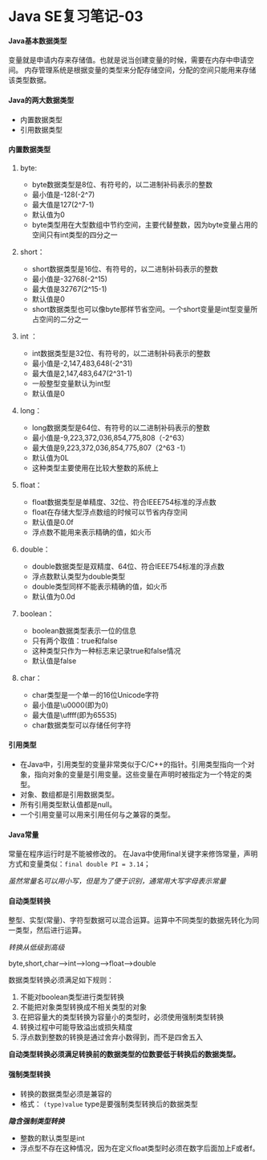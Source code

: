 # Java SE复习笔记-03
#### Java基本数据类型
变量就是申请内存来存储值。也就是说当创建变量的时候，需要在内存中申请空间。
内存管理系统是根据变量的类型来分配存储空间，分配的空间只能用来存储该类型数据。

#### Java的两大数据类型
- 内置数据类型
- 引用数据类型


#### 内置数据类型
1. byte:
    - byte数据类型是8位、有符号的，以二进制补码表示的整数
    - 最小值是-128(-2^7)
    - 最大值是127(2^7-1)
    - 默认值为0
    - byte类型用在大型数组中节约空间，主要代替整数，因为byte变量占用的空间只有int类型的四分之一

2. short：
    - short数据类型是16位、有符号的，以二进制补码表示的整数
    - 最小值是-32768(-2^15)
    - 最大值是32767(2^15-1)
    - 默认值是0
    - short数据类型也可以像byte那样节省空间。一个short变量是int型变量所占空间的二分之一

3. int ：
    - int数据类型是32位、有符号的，以二进制补码表示的整数
    - 最小值是-2,147,483,648(-2^31)
    - 最大值是2,147,483,647(2^31-1)
    - 一般整型变量默认为int型
    - 默认值是0

4. long：
    - long数据类型是64位、有符号的以二进制补码表示的整数
    - 最小值是-9,223,372,036,854,775,808（-2^63）
    - 最大值是9,223,372,036,854,775,807（2^63 -1）
    - 默认值为0L
    - 这种类型主要使用在比较大整数的系统上

5. float：
    - float数据类型是单精度、32位、符合IEEE754标准的浮点数
    - float在存储大型浮点数组的时候可以节省内存空间
    - 默认值是0.0f
    - 浮点数不能用来表示精确的值，如火币
    
6. double：
    - double数据类型是双精度、64位、符合IEEE754标准的浮点数
    - 浮点数默认类型为double类型
    - double类型同样不能表示精确的值，如火币
    - 默认值为0.0d

7. boolean：
    - boolean数据类型表示一位的信息
    - 只有两个取值：true和false
    - 这种类型只作为一种标志来记录true和false情况
    - 默认值是false

8. char：
    - char类型是一个单一的16位Unicode字符
    - 最小值是\\u0000(即为0)
    - 最大值是\\uffff(即为65535)
    - char数据类型可以存储任何字符


#### 引用类型
- 在Java中，引用类型的变量非常类似于C/C++的指针。引用类型指向一个对象，指向对象的变量是引用变量。这些变量在声明时被指定为一个特定的类型。
- 对象、数组都是引用数据类型。
- 所有引用类型默认值都是null。
- 一个引用变量可以用来引用任何与之兼容的类型。

#### Java常量
常量在程序运行时是不能被修改的。
在Java中使用final关键字来修饰常量，声明方式和变量类似：`final double PI = 3.14`；

*虽然常量名可以用小写，但是为了便于识别，通常用大写字母表示常量*

#### 自动类型转换
整型、实型(常量)、字符型数据可以混合运算。运算中不同类型的数据先转化为同一类型，然后进行运算。

*转换从低级到高级*

byte,short,char-->int-->long-->float-->double

数据类型转换必须满足如下规则：
1. 不能对boolean类型进行类型转换
2. 不能把对象类型转换成不相关类型的对象
3. 在把容量大的类型转换为容量小的类型时，必须使用强制类型转换
4. 转换过程中可能导致溢出或损失精度
5. 浮点数到整数的转换是通过舍弃小数得到，而不是四舍五入

**自动类型转换必须满足转换前的数据类型的位数要低于转换后的数据类型。**

#### 强制类型转换
- 转换的数据类型必须是兼容的
- 格式： `(type)value` type是要强制类型转换后的数据类型


***隐含强制类型转换***
- 整数的默认类型是int
- 浮点型不存在这种情况，因为在定义float类型时必须在数字后面加上F或者f。

